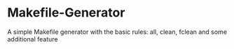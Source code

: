 # Makefile-Generator
A simple Makefile generator with the basic rules: all, clean, fclean and some additional feature
